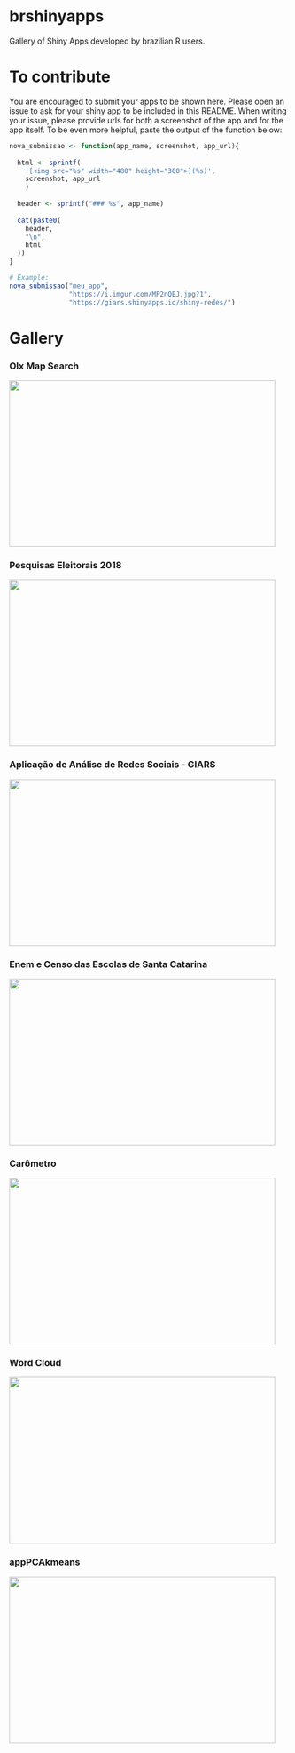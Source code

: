 # brshinyapps
Gallery of Shiny Apps developed by brazilian R users.

# To contribute
You are encouraged to submit your apps to be shown here. Please open an issue to ask for your shiny app to be included in this README. When writing your issue, please provide urls for both a screenshot of the app and for the app itself. To be even more helpful, paste the output of the function below:

``` r
nova_submissao <- function(app_name, screenshot, app_url){
  
  html <- sprintf(
    '[<img src="%s" width="480" height="300">](%s)',
    screenshot, app_url
    )
  
  header <- sprintf("### %s", app_name)
  
  cat(paste0(
    header,
    "\n",
    html
  ))
}

# Example:
nova_submissao("meu_app",
               "https://i.imgur.com/MP2nQEJ.jpg?1",
               "https://giars.shinyapps.io/shiny-redes/")
```

# Gallery

### Olx Map Search
[<img src="https://i.imgur.com/tSzAmiJ.jpg?1" width="480" height="300">](https://sillasgonzaga.shinyapps.io/olxshiny2/)

### Pesquisas Eleitorais 2018
[<img src="https://i.imgur.com/44G4e5x.jpg?1" width="480" height="300">](http://pesqele.conre3.org.br/app/)

### Aplicação de Análise de Redes Sociais - GIARS
[<img src="https://i.imgur.com/MP2nQEJ.jpg?1" width="480" height="300">](https://giars.shinyapps.io/shiny-redes/)

### Enem e Censo das Escolas de Santa Catarina
[<img src="https://i.imgur.com/Gu4YxnM.jpg?1" width="480" height="300">](https://silvio.shinyapps.io/ENEMSC/)

### Carômetro
[<img src="https://i.imgur.com/SRSueP3.jpg?1" width="480" height="300">](https://flaviobarros.shinyapps.io/carometro/)

### Word Cloud
[<img src="https://i.imgur.com/YOWXARs.jpg?1" width="480" height="300">](https://gomesfellipe.shinyapps.io/appwordcloud/)

### appPCAkmeans
[<img src="https://i.imgur.com/XuKuIV8.jpg?1" width="480" height="300">](https://gomesfellipe.shinyapps.io/apppcakmeans/)
